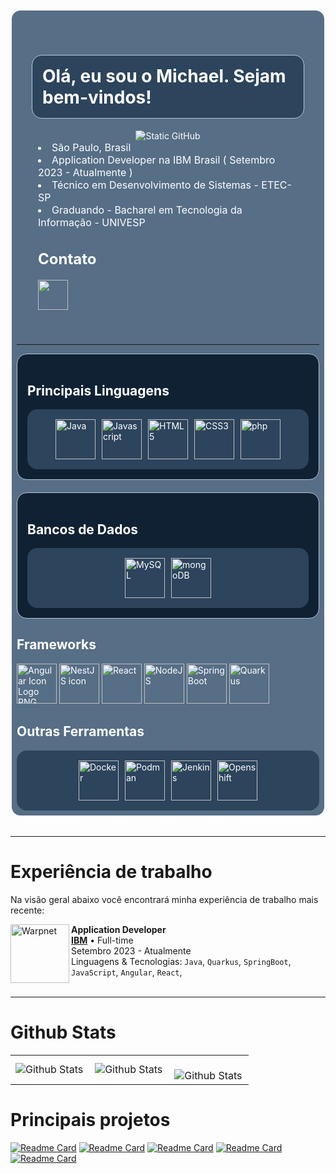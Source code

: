 
<div style="background-color: #566E86; 
            border-radius: 1rem;
            border: 2px solid white;
            padding: .5rem;
            color: white;">
    <div style="display: flex; 
                justify-content: flex-start;
                align-items: center">
        <div style="display: flex;
                    flex-direction: column;
                    align-items:center;
                    background-color: ;
                    padding: .5rem;
                    margin: 1rem;
                    border-radius: 1rem;
                    color: white"
                    >
            <h1 style="background-color: #2C445C;
                       border-bottom: none;
                       padding: 1rem;
                       border: 1px solid #B5C8DB;
                       border-radius: 1rem">
                Olá, eu sou o Michael. Sejam bem-vindos!
            </h1>
          <img src="https://img.shields.io/static/v1?label=Overview&message=dev-michaelcruz&color=f8efd4&style=for-the-badge&logo=GitHub" alt="Static GitHub">
            <div style="padding: 0px 10px; 
                        font-size: 16px;">
                <li>São Paulo, Brasil</li>
                <li>Application Developer na IBM Brasil ( Setembro 2023 - Atualmente )</li>
                <li>Técnico em Desenvolvimento de Sistemas - ETEC-SP</li>
                <li>Graduando - Bacharel em Tecnologia da Informação - UNIVESP</li>
                <h2>Contato</h2>
                <div style="display: flex;">
                    <a href="https://www.linkedin.com/in/michael-vpcruz/"  target="_blank" >
                      <img src ="https://img.freepik.com/vetores-premium/logotipo-linkedin_578229-227.jpg" height="48"></a>
                </div>
            </div>
        </div>
    </div><br>
    <hr></hr>
    <div style="background-color: #102133;
                border-bottom: none;
                padding: 1rem;
                border: 1px solid #B5C8DB;
                border-radius: 1rem;
                margin-bottom: 20px;">
                <h2>Principais Linguagens</h2>
        <div style="background-color: #2C445C;
                    display: flex; 
                    justify-content: center; 
                    border-radius: 1rem; 
                    padding: 1rem;
                    bg-opacity: 20%;
                    gap: 10px">
            <img src="https://cdn-icons-png.flaticon.com/512/226/226777.png" 
                width="64" height="64" alt="Java">
            <img src="https://cdn-icons-png.flaticon.com/512/5968/5968292.png" 
                width="64" height="64" alt="Javascript">
            <img src="https://cdn-icons-png.flaticon.com/512/732/732212.png" 
                width="64" height="64" alt="HTML5">
            <img src="https://cdn-icons-png.flaticon.com/512/732/732190.png" 
                width="64" height="64" alt="CSS3">
            <img src="https://cdn-icons-png.flaticon.com/512/5968/5968332.png"
                width="64" height="64" alt="php">
        </div>
    </div>
    <div style="background-color: #102133;
                border-bottom: none;
                padding: 1rem;
                border: 1px solid #B5C8DB;
                border-radius: 1rem;
                margin-bottom: 20px;">
                <h2>Bancos de Dados</h2>
        <div style="background-color: #2C445C;
                    display: flex; 
                    justify-content: center; 
                    border-radius: 1rem; 
                    padding: 1rem;
                    bg-opacity: 20%;
                    gap: 10px">
            <img src="https://1000logos.net/wp-content/uploads/2020/08/MySQL-Logo-500x313.png"
                 alt="MySQL" height="64">
            <img src="https://devkico.itexto.com.br/wp-content/uploads/2010/04/logo-mongodb-onwhite-300x100.png" 
                 alt="mongoDB" height="64">
        </div>
    </div>
    <div>
        <h2>Frameworks</h2>
        <div>
            <img src="https://brandslogos.com/wp-content/uploads/images/angular-icon-logo.png"
                 alt="Angular Icon Logo PNG" height="64">
            <img src="https://static-00.iconduck.com/assets.00/nestjs-icon-512x510-9nvpcyc3.png"
                 alt="NestJS icon" height="64">
            <img src="https://static-00.iconduck.com/assets.00/react-icon-512x456-2ynx529a.png"
                 alt="React" height="64">
            <img src="https://static-00.iconduck.com/assets.00/file-type-node-icon-455x512-y414paab.png"
                 alt="NodeJS" height="64">
            <img src="https://media.licdn.com/dms/image/v2/C4D12AQFhlYow_0XQBA/article-cover_image-shrink_720_1280/article-cover_image-shrink_720_1280/0/1571543597550?e=1736380800&amp;v=beta&amp;t=RKK5Yg5bbxJca4-E_zbXayEoUxcMOeULqQB12UwrfpY"
                 alt="SpringBoot" height="64">
            <img src="https://quarkus.io/assets/images/brand/quarkus_icon_1024px_default.png"
                 alt="Quarkus" height="64">
        </div>
    </div>
    <div>
        <h2>Outras Ferramentas</h2>
        <div style="background-color: #2C445C;
                    display: flex; 
                    justify-content: center; 
                    border-radius: 1rem; 
                    padding: 1rem;
                    bg-opacity: 20%;
                    gap: 10px">
            <img src="https://upload.wikimedia.org/wikipedia/commons/7/70/Docker_logo.png"
                 alt="Docker" height="64">
            <img src="https://upload.wikimedia.org/wikipedia/commons/9/9a/Podman-logo-orig.png" 
                 alt="Podman" height="64">
            <img src="https://upload.wikimedia.org/wikipedia/commons/e/e9/Jenkins_logo.svg" 
                 alt="Jenkins" height="64">
            <img src="https://cdn.worldvectorlogo.com/logos/openshift.svg" 
                 alt="Openshift" height="64">
        </div>
    </div>
</div>
    <br/>
    <hr/>
<h1>Experiência de trabalho</h1>

Na visão geral abaixo você encontrará minha experiência de trabalho mais recente:

[<img align="left" height="94px" width="94px" alt="Warpnet" src="https://www.ibm.com/brand/experience-guides/developer/b1db1ae501d522a1a4b49613fe07c9f1/01_8-bar-positive.svg"/>](https://www.linkedin.com/company/ibm/mycompany/)

**Application Developer** \
[**IBM**](https://www.linkedin.com/company/ibm/mycompany/) • Full-time \
Setembro 2023 - Atualmente \
Linguagens & Tecnologias: `Java`, `Quarkus`, `SpringBoot`, `JavaScript`, `Angular`, `React`,\
<br/>
<hr/>

<h1>Github Stats</h1>
<table>
  <tr>
    <td>
      <img
        align="left"
        src="https://github-readme-stats.vercel.app/api?username=dev-michaelcruz&theme=dark&hide_border=false&include_all_commits=true"
        alt="Github Stats"
      />
    </td>
    <td>
      <img
        align="left"
        src="https://github-readme-stats.vercel.app/api/top-langs/?username=dev-michaelcruz&theme=dark&hide_border=false&include_all_commits=true&count_private=true&layout=compact"
        alt="Github Stats"
      />
    </td>
    <td>
      <br />
      <img
        align="left"
        src="https://github-readme-streak-stats.herokuapp.com/?user=dev-michaelcruz&theme=dark&hide_border=false"
        alt="Github Stats"
      />
    </td>
  </tr>
</table>

<h1>Principais projetos</h1>

[![Readme Card](https://github-readme-stats.vercel.app/api/pin/?username=dev-MichaelCruz&repo=api-nestjs&theme=moltack)](https://github.com/dev-MichaelCruz/api-nestjs)
[![Readme Card](https://github-readme-stats.vercel.app/api/pin/?username=dev-MichaelCruz&repo=api-carros-java-angular&theme=moltack)](https://github.com/dev-MichaelCruz/api-carros-java-angular)
[![Readme Card](https://github-readme-stats.vercel.app/api/pin/?username=dev-MichaelCruz&repo=api-quarkus-social&theme=moltack)](https://github.com/dev-MichaelCruz/api-quarkus-social)
[![Readme Card](https://github-readme-stats.vercel.app/api/pin/?username=dev-MichaelCruz&repo=api-rest-banco&theme=moltack)](https://github.com/dev-MichaelCruz/api-rest-banco)
[![Readme Card](https://github-readme-stats.vercel.app/api/pin/?username=dev-MichaelCruz&repo=api-quarkus&theme=moltack)](https://github.com/dev-MichaelCruz/api-quarkus)


